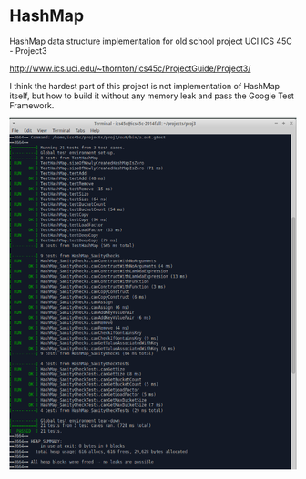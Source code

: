 HashMap
=======

HashMap data structure implementation for old school project UCI ICS 45C - Project3

http://www.ics.uci.edu/~thornton/ics45c/ProjectGuide/Project3/

I think the hardest part of this project is not implementation of HashMap itself, but how to build it without any memory leak and pass the Google Test Framework.

![ScreenShot](ScreenShot.png)

